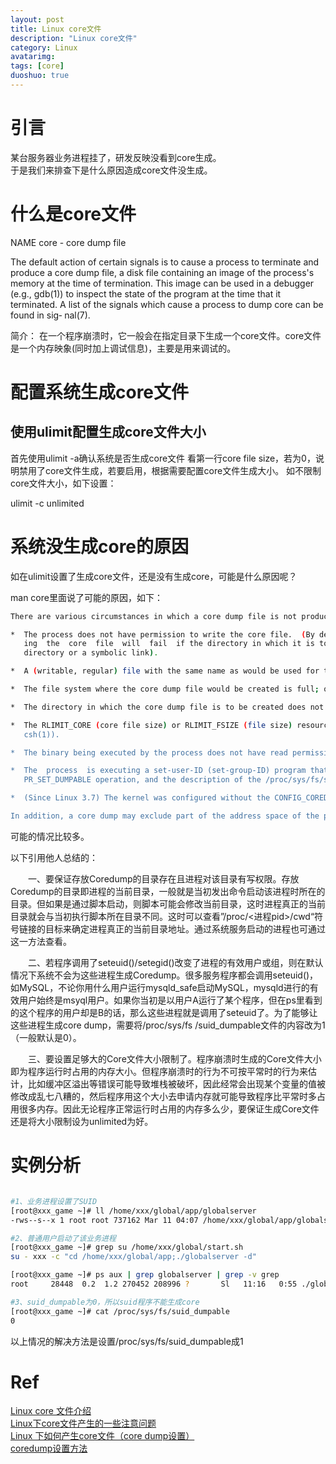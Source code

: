 ```yaml
---
layout: post
title: Linux core文件
description: "Linux core文件"
category: Linux
avatarimg:
tags: [core]
duoshuo: true
---
```


# 引言
某台服务器业务进程挂了，研发反映没看到core生成。  
于是我们来排查下是什么原因造成core文件没生成。 

# 什么是core文件

>
NAME
core - core dump file

> 
The  default  action  of  certain  signals is to cause a process to terminate and produce a core dump file, a disk file containing an image of the process's memory at the time of termination.  This
image can be used in a debugger (e.g., gdb(1)) to inspect the state of the program at the time that it terminated.  A list of the signals which cause a process to dump core can  be  found  in  sig‐
nal(7).

简介：
在一个程序崩溃时，它一般会在指定目录下生成一个core文件。core文件是一个内存映象(同时加上调试信息)，主要是用来调试的。

# 配置系统生成core文件

## 使用ulimit配置生成core文件大小
首先使用ulimit -a确认系统是否生成core文件
看第一行core file size，若为0，说明禁用了core文件生成，若要启用，根据需要配置core文件生成大小。
如不限制core文件大小，如下设置：
>
ulimit -c unlimited

# 系统没生成core的原因
如在ulimit设置了生成core文件，还是没有生成core，可能是什么原因呢？

man core里面说了可能的原因，如下：

```bash
There are various circumstances in which a core dump file is not produced:

*  The process does not have permission to write the core file.  (By default the core file is called core, and is created in the current working directory.  See below for details on naming.)  Writ‐
   ing  the  core  file  will  fail  if the directory in which it is to be created is nonwritable, or if a file with the same name exists and is not writable or is not a regular file (e.g., it is a
   directory or a symbolic link).

*  A (writable, regular) file with the same name as would be used for the core dump already exists, but there is more than one hard link to that file.

*  The file system where the core dump file would be created is full; or has run out of inodes; or is mounted read-only; or the user has reached their quota for the file system.

*  The directory in which the core dump file is to be created does not exist.

*  The RLIMIT_CORE (core file size) or RLIMIT_FSIZE (file size) resource limits for the process are set to zero; see getrlimit(2) and the documentation of  the  shell's  ulimit  command  (limit  in
   csh(1)).

*  The binary being executed by the process does not have read permission enabled.

*  The  process  is executing a set-user-ID (set-group-ID) program that is owned by a user (group) other than the real user (group) ID of the process.  (However, see the description of the prctl(2)
   PR_SET_DUMPABLE operation, and the description of the /proc/sys/fs/suid_dumpable file in proc(5).)

*  (Since Linux 3.7) The kernel was configured without the CONFIG_COREDUMP option.

In addition, a core dump may exclude part of the address space of the process if the madvise(2) MADV_DONTDUMP flag was employed.

```    

可能的情况比较多。

以下引用他人总结的：

> 
　　一、要保证存放Coredump的目录存在且进程对该目录有写权限。存放Coredump的目录即进程的当前目录，一般就是当初发出命令启动该进程时所在的目录。但如果是通过脚本启动，则脚本可能会修改当前目录，这时进程真正的当前目录就会与当初执行脚本所在目录不同。这时可以查看”/proc/<进程pid>/cwd“符号链接的目标来确定进程真正的当前目录地址。通过系统服务启动的进程也可通过这一方法查看。

 
>
　　二、若程序调用了seteuid()/setegid()改变了进程的有效用户或组，则在默认情况下系统不会为这些进程生成Coredump。很多服务程序都会调用seteuid()，如MySQL，不论你用什么用户运行mysqld_safe启动MySQL，mysqld进行的有效用户始终是msyql用户。如果你当初是以用户A运行了某个程序，但在ps里看到的这个程序的用户却是B的话，那么这些进程就是调用了seteuid了。为了能够让这些进程生成core dump，需要将/proc/sys/fs /suid_dumpable文件的内容改为1（一般默认是0）。

 
>
　　三、要设置足够大的Core文件大小限制了。程序崩溃时生成的Core文件大小即为程序运行时占用的内存大小。但程序崩溃时的行为不可按平常时的行为来估计，比如缓冲区溢出等错误可能导致堆栈被破坏，因此经常会出现某个变量的值被修改成乱七八糟的，然后程序用这个大小去申请内存就可能导致程序比平常时多占用很多内存。因此无论程序正常运行时占用的内存多么少，要保证生成Core文件还是将大小限制设为unlimited为好。
    
# 实例分析
```bash

#1、业务进程设置了SUID
[root@xxx_game ~]# ll /home/xxx/global/app/globalserver
-rws--s--x 1 root root 737162 Mar 11 04:07 /home/xxx/global/app/globalserver

#2、普通用户启动了该业务进程
[root@xxx_game ~]# grep su /home/xxx/global/start.sh 
su - xxx -c "cd /home/xxx/global/app;./globalserver -d"

[root@xxx_game ~]# ps aux | grep globalserver | grep -v grep
root     28448  0.2  1.2 270452 208996 ?       Sl   11:16   0:55 ./globalserver -d

#3、suid_dumpable为0，所以suid程序不能生成core
[root@xxx_game ~]# cat /proc/sys/fs/suid_dumpable 
0

```    

以上情况的解决方法是设置/proc/sys/fs/suid_dumpable成1


# Ref
[Linux core 文件介绍](http://www.cnblogs.com/dongzhiquan/archive/2012/01/20/2328355.html)  
[Linux下core文件产生的一些注意问题](http://blog.csdn.net/fengxinze/article/details/6800175)  
[Linux 下如何产生core文件（core dump设置）](http://blog.csdn.net/star_xiong/article/details/43529637)  
[coredump设置方法](http://blog.csdn.net/wj_j2ee/article/details/7161586)  



